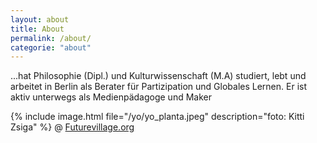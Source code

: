 ```yaml
---
layout: about
title: About
permalink: /about/
categorie: "about"
---
```


...hat Philosophie (Dipl.) und Kulturwissenschaft (M.A) studiert, lebt und arbeitet in Berlin als Berater für Partizipation und Globales Lernen. 
Er ist aktiv unterwegs als Medienpädagoge und Maker


{% include image.html file="/yo/yo_planta.jpeg" description="foto: Kitti Zsiga" %}   @ [Futurevillage.org](http://FutureVillage.org/)
